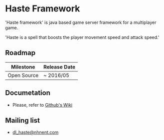 # Haste Framework

'Haste framework' is java based game server framework for a multiplayer game.

'Haste is a spell that boosts the player movement speed and attack speed.'


## Roadmap
| Milestone | Release Date |
|---|---|
| Open Source | ~ 2016/05 |

## Documetation
- Please, refer to [Github's Wiki](https://github.com/nhnent/haste.framework/wiki)

## Mailing list
- dl_haste@nhnent.com